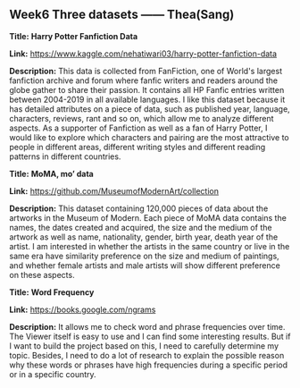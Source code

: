 ## Week6 Three datasets  —— Thea(Sang)
**Title:**
**Harry Potter Fanfiction Data**

**Link:**
https://www.kaggle.com/nehatiwari03/harry-potter-fanfiction-data

**Description:**
This data is collected from FanFiction, one of World's largest fanfiction archive and forum where fanfic writers and readers around the globe gather to share their passion. It contains all HP Fanfic entries written between 2004-2019 in all available languages. I like this dataset because it has detailed attributes on a piece of data, such as published year, language, characters, reviews, rant and so on, which allow me to analyze different aspects. As a supporter of Fanfiction as well as a fan of Harry Potter, I would like to explore which characters and pairing are the most attractive to people in different areas, different writing styles and different reading patterns in different countries.

**Title:**
**MoMA, mo’ data**

**Link:**
https://github.com/MuseumofModernArt/collection

**Description:**
This dataset containing 120,000 pieces of data about the artworks in the Museum of Modern. Each piece of MoMA data contains the names, the dates created and acquired, the size and the medium of the artwork as well as name, nationality, gender, birth year, death year of the artist. I am interested in whether the artists in the same country or live in the same era have similarity preference on the size and medium of paintings, and whether female artists and male artists will show different preference on these aspects.

**Title:**
**Word Frequency**

**Link:**
https://books.google.com/ngrams

**Description:**
It allows me to check word and phrase frequencies over time. The Viewer itself is easy to use and I can find some interesting results. But if I want to build the project based on this, I need to carefully determine my topic. Besides, I need to do a lot of research to explain the possible reason why these words or phrases have high frequencies during a specific period or in a specific country.
